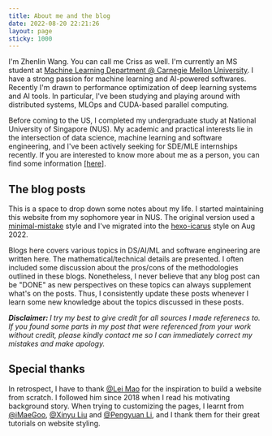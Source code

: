 ```yaml
---
title: About me and the blog
date: 2022-08-20 22:21:26
layout: page
sticky: 1000
---
```

I\'m Zhenlin Wang. You can call me Criss as well. I\'m currently an MS student at [Machine Learning Department @ Carnegie Mellon University](https://www.ml.cmu.edu/). I have a strong passion for machine learning and AI-powered softwares. Recently I\'m drawn to performance optimization of deep learning systems and AI tools. In particular, I\'ve been studying and playing around with distributed systems, MLOps and CUDA-based parallel computing.

Before coming to the US, I completed my undergraduate study at National University of Singapore (NUS). My academic and practical interests lie in the intersection of data science, machine learning and software engineering, and I\'ve been actively seeking for SDE/MLE internships recently. If you are interested to know more about me as a person, you can find some information <a href="/intro">[here]</a>.

## The blog posts

This is a space to drop down some notes about my life. I started maintaining this website from my sophomore year in NUS. The original version used a [minimal-mistake](https://mmistakes.github.io/minimal-mistakes/) style and I\'ve migrated into the [hexo-icarus](https://github.com/ppoffice/hexo-theme-icarus) style on Aug 2022.

Blogs here covers various topics in DS/AI/ML and software engineering are written here. The mathematical/technical details are presented. I often included some discussion about the pros/cons of the methodologies outlined in these blogs. Nonetheless, I never believe that any blog post can be \"DONE\" as new perspectives on these topics can always supplement what\'s on the posts. Thus, I consistently update these posts whenever I learn some new knowledge about the topics discussed in these posts.

<i><b>Disclaimer: </b>I try my best to give credit for all sources I made referenecs to. If you found some parts in my post that were referenced from your work without credit, please kindly contact me so I can immediately correct my mistakes and make apology.</i>

## Special thanks

In retrospect, I have to thank [@Lei Mao](https://leimao.github.io/) for the inspiration to build a website from scratch. I followed him since 2018 when I read his motivating background story. When trying to customizing the pages, I learnt from [@iMaeGoo](https://www.imaegoo.com/), [@Xinyu Liu](https://www.alphalxy.com/2019/03/customize-icarus/) and [@Pengyuan Li](http://www.pyli.tk/2021/02/03/icarus%E9%BC%93%E6%8D%A3%E5%A4%9C%E9%97%B4%E6%A8%A1%E5%BC%8F/), and I thank them for their great tutorials on website styling.
